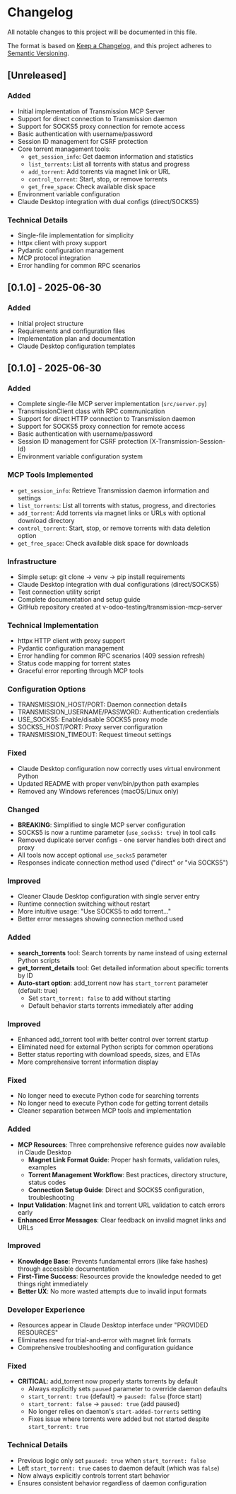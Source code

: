 # Changelog

All notable changes to this project will be documented in this file.

The format is based on [Keep a Changelog](https://keepachangelog.com/en/1.0.0/),
and this project adheres to [Semantic Versioning](https://semver.org/spec/v2.0.0.html).

## [Unreleased]

### Added
- Initial implementation of Transmission MCP Server
- Support for direct connection to Transmission daemon
- Support for SOCKS5 proxy connection for remote access
- Basic authentication with username/password
- Session ID management for CSRF protection
- Core torrent management tools:
  - `get_session_info`: Get daemon information and statistics
  - `list_torrents`: List all torrents with status and progress  
  - `add_torrent`: Add torrents via magnet link or URL
  - `control_torrent`: Start, stop, or remove torrents
  - `get_free_space`: Check available disk space
- Environment variable configuration
- Claude Desktop integration with dual configs (direct/SOCKS5)

### Technical Details
- Single-file implementation for simplicity
- httpx client with proxy support
- Pydantic configuration management
- MCP protocol integration
- Error handling for common RPC scenarios

## [0.1.0] - 2025-06-30

### Added
- Initial project structure
- Requirements and configuration files
- Implementation plan and documentation
- Claude Desktop configuration templates


## [0.1.0] - 2025-06-30

### Added
- Complete single-file MCP server implementation (`src/server.py`)
- TransmissionClient class with RPC communication
- Support for direct HTTP connection to Transmission daemon  
- Support for SOCKS5 proxy connection for remote access
- Basic authentication with username/password
- Session ID management for CSRF protection (X-Transmission-Session-Id)
- Environment variable configuration system

### MCP Tools Implemented
- `get_session_info`: Retrieve Transmission daemon information and settings
- `list_torrents`: List all torrents with status, progress, and directories
- `add_torrent`: Add torrents via magnet links or URLs with optional download directory
- `control_torrent`: Start, stop, or remove torrents with data deletion option
- `get_free_space`: Check available disk space for downloads

### Infrastructure
- Simple setup: git clone → venv → pip install requirements
- Claude Desktop integration with dual configurations (direct/SOCKS5)
- Test connection utility script
- Complete documentation and setup guide
- GitHub repository created at v-odoo-testing/transmission-mcp-server

### Technical Implementation
- httpx HTTP client with proxy support
- Pydantic configuration management
- Error handling for common RPC scenarios (409 session refresh)
- Status code mapping for torrent states
- Graceful error reporting through MCP tools

### Configuration Options
- TRANSMISSION_HOST/PORT: Daemon connection details
- TRANSMISSION_USERNAME/PASSWORD: Authentication credentials  
- USE_SOCKS5: Enable/disable SOCKS5 proxy mode
- SOCKS5_HOST/PORT: Proxy server configuration
- TRANSMISSION_TIMEOUT: Request timeout settings

### Fixed
- Claude Desktop configuration now correctly uses virtual environment Python
- Updated README with proper venv/bin/python path examples
- Removed any Windows references (macOS/Linux only)

### Changed
- **BREAKING**: Simplified to single MCP server configuration
- SOCKS5 is now a runtime parameter (`use_socks5: true`) in tool calls
- Removed duplicate server configs - one server handles both direct and proxy
- All tools now accept optional `use_socks5` parameter
- Responses indicate connection method used ("direct" or "via SOCKS5")

### Improved
- Cleaner Claude Desktop configuration with single server entry
- Runtime connection switching without restart
- More intuitive usage: "Use SOCKS5 to add torrent..." 
- Better error messages showing connection method used

### Added
- **search_torrents** tool: Search torrents by name instead of using external Python scripts
- **get_torrent_details** tool: Get detailed information about specific torrents by ID
- **Auto-start option**: add_torrent now has `start_torrent` parameter (default: true)
  - Set `start_torrent: false` to add without starting
  - Default behavior starts torrents immediately after adding

### Improved
- Enhanced add_torrent tool with better control over torrent startup
- Eliminated need for external Python scripts for common operations
- Better status reporting with download speeds, sizes, and ETAs
- More comprehensive torrent information display

### Fixed
- No longer need to execute Python code for searching torrents
- No longer need to execute Python code for getting torrent details
- Cleaner separation between MCP tools and implementation

### Added
- **MCP Resources**: Three comprehensive reference guides now available in Claude Desktop
  - **Magnet Link Format Guide**: Proper hash formats, validation rules, examples
  - **Torrent Management Workflow**: Best practices, directory structure, status codes  
  - **Connection Setup Guide**: Direct and SOCKS5 configuration, troubleshooting
- **Input Validation**: Magnet link and torrent URL validation to catch errors early
- **Enhanced Error Messages**: Clear feedback on invalid magnet links and URLs

### Improved
- **Knowledge Base**: Prevents fundamental errors (like fake hashes) through accessible documentation
- **First-Time Success**: Resources provide the knowledge needed to get things right immediately
- **Better UX**: No more wasted attempts due to invalid input formats

### Developer Experience
- Resources appear in Claude Desktop interface under "PROVIDED RESOURCES"
- Eliminates need for trial-and-error with magnet link formats
- Comprehensive troubleshooting and configuration guidance

### Fixed
- **CRITICAL**: add_torrent now properly starts torrents by default
  - Always explicitly sets `paused` parameter to override daemon defaults
  - `start_torrent: true` (default) → `paused: false` (force start)
  - `start_torrent: false` → `paused: true` (add paused)
  - No longer relies on daemon's `start-added-torrents` setting
  - Fixes issue where torrents were added but not started despite `start_torrent: true`

### Technical Details
- Previous logic only set `paused: true` when `start_torrent: false`
- Left `start_torrent: true` cases to daemon default (which was `false`)
- Now always explicitly controls torrent start behavior
- Ensures consistent behavior regardless of daemon configuration
